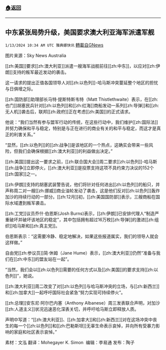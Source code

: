 ###  [:house:返回](README.md)
---


## 中东紧张局势升级，美国要求澳大利亚海军派遣军舰
`1/13/2024 10:34 AM UTC 雅典娜快讯` [轉載自GNews](https://gnews.org/articles/2215230)

图片来源：Sky News Australia

[[zh:美国]]要求[[zh:澳大利亚]]派遣一艘海军战舰前往[[zh:中东]]，以应对[[zh:伊朗]]支持的叛军最近发动的袭击。

这一请求的提出正值各国领导人对[[zh:以色列]]-哈马斯冲突蔓延整个地区的担忧与日俱增之际。

[[zh:国防部]]助理部长马特·提斯特斯韦特（Matt Thistlethwaite）表示，在[[zh:也门]]胡塞民兵针对[[zh:以色列]]和[[zh:红海]]商船发动一系列[[zh:导弹]]和[[zh:无人机]]袭击后，联邦[[zh:政府]]正在考虑[[zh:美国]]的正式请求。

他说：“我们当然有参与盟军行动的传统，在这些行动中，我们维护[[zh:国际法]]并努力确保和平与稳定，特别是与正在进行的商业有关的和平与稳定，而这才是真正的利害关系。”

“显然，[[zh:以色列]]的[[zh:战争]]是该地区的一个热点，这确实会带来一些风险，但我们会确保根据[[zh:澳大利亚]]的利益做出决定。”

[[zh:美国]]提出这一要求之前，[[zh:联合国大会]]周二要求[[zh:以色列]]-哈马斯[[zh:战争]]立即停火，[[zh:澳大利亚]]是投票支持这项不具约束力决议的152个[[zh:国家]]之一。

[[zh:伊朗]]支持的胡塞武装警告说，他们将针对任何进出[[zh:以色列]]的船只，并声称周二对一艘[[zh:挪威]]商业油轮发动了袭击，这是他们反对[[zh:以色列]]轰炸加沙的持续行动的一部分。[[zh:12月]]初，[[zh:美国国防部]]表示，三艘商船在国际水域遭到叛军袭击。

[[zh:工党]]议员乔什·伯恩斯(Josh Burns)表示，[[zh:伊朗]]已安排代理人“制造严重破坏并破坏该地区的稳定”，其中包括拥有超过16万枚[[zh:导弹]]的激进[[zh:组织]]哈马斯和[[zh:真主党]]。

伯恩斯表示：“这需要冷静、稳定地解决，如果这些报道属实，我们的领导人就会这样做。”

自由党[[zh:参议员]]简·休姆（Jane Hume）表示，[[zh:澳大利亚]]仍然“准备与我们在[[zh:中东]]的盟友站在一起”。

“当然，我们会以[[zh:以色列]]需要的任何方式以及[[zh:美国]]的要求支持[[zh:以色列]]”，她说。

[[zh:澳大利亚]]周二改变了对[[zh:以色列]]与哈马斯冲突的立场，与[[zh:新西兰]]和[[zh:加拿大]]一起呼吁国际社会紧急“努力实现可持续停火”。

[[zh:总理]]安东尼·阿尔巴内塞（Anthony Albanese）周三发表联合声明，对加沙[[zh:人道主义]]状况迅速恶化深表关切，并呼吁哈马斯立即释放人质。

声明中写道：“[[zh:澳大利亚]]、[[zh:加拿大]]和[[zh:新西兰]]对在这场冲突中丧生的每一个[[zh:以色列]]和[[zh:巴勒斯坦]]无辜生命表示哀悼，并向所有受暴力影响的家庭和社区表示哀悼。”

       
素材：文泓  翻译：Mohegayer K. Simon   编辑：李易通  发布：陶子


